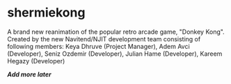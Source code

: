 # shermiekong
A brand new reanimation of the popular retro arcade game, "Donkey Kong".
Created by the new Navitend/NJIT development team consisting of following members:
Keya Dhruve (Project Manager),
Adem Avci (Developer),
Seniz Ozdemir (Developer),
Julian Hame (Developer),
Kareem Hegazy (Developer)

***Add more later***
